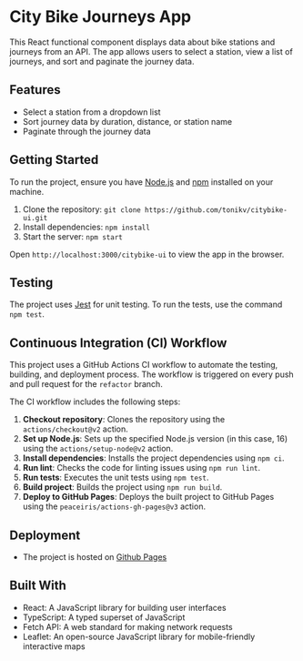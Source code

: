 # City Bike Journeys App

This React functional component displays data about bike stations and journeys from an API. The app allows users to select a station, view a list of journeys, and sort and paginate the journey data.

## Features

- Select a station from a dropdown list
- Sort journey data by duration, distance, or station name
- Paginate through the journey data

## Getting Started

To run the project, ensure you have [Node.js](https://nodejs.org/) and [npm](https://www.npmjs.com/) installed on your machine.

1. Clone the repository: `git clone https://github.com/tonikv/citybike-ui.git`
2. Install dependencies: `npm install`
3. Start the server: `npm start`

Open `http://localhost:3000/citybike-ui` to view the app in the browser.

## Testing

The project uses [Jest](https://jestjs.io/) for unit testing. To run the tests, use the command `npm test`.

## Continuous Integration (CI) Workflow

This project uses a GitHub Actions CI workflow to automate the testing, building, and deployment process. The workflow is triggered on every push and pull request for the `refactor` branch.

The CI workflow includes the following steps:

1. **Checkout repository**: Clones the repository using the `actions/checkout@v2` action.
2. **Set up Node.js**: Sets up the specified Node.js version (in this case, 16) using the `actions/setup-node@v2` action.
3. **Install dependencies**: Installs the project dependencies using `npm ci`.
4. **Run lint**: Checks the code for linting issues using `npm run lint`.
5. **Run tests**: Executes the unit tests using `npm test`.
6. **Build project**: Builds the project using `npm run build`.
7. **Deploy to GitHub Pages**: Deploys the built project to GitHub Pages using the `peaceiris/actions-gh-pages@v3` action.

## Deployment

- The project is hosted on [Github Pages](https://tonikv.github.io/citybike-ui/)

## Built With

- React: A JavaScript library for building user interfaces
- TypeScript: A typed superset of JavaScript
- Fetch API: A web standard for making network requests
- Leaflet: An open-source JavaScript library for mobile-friendly interactive maps
